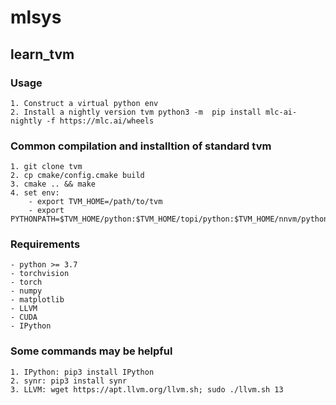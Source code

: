# mlsys
## learn_tvm

### Usage   
    1. Construct a virtual python env 
    2. Install a nightly version tvm python3 -m  pip install mlc-ai-nightly -f https://mlc.ai/wheels

### Common compilation and installtion of standard tvm
    1. git clone tvm
    2. cp cmake/config.cmake build
    3. cmake .. && make
    4. set env:
        - export TVM_HOME=/path/to/tvm
        - export PYTHONPATH=$TVM_HOME/python:$TVM_HOME/topi/python:$TVM_HOME/nnvm/python:${PYTHONPATH}
    
### Requirements
    - python >= 3.7
    - torchvision
    - torch
    - numpy
    - matplotlib
    - LLVM
    - CUDA
    - IPython
    
### Some commands may be helpful
    1. IPython: pip3 install IPython
    2. synr: pip3 install synr
    3. LLVM: wget https://apt.llvm.org/llvm.sh; sudo ./llvm.sh 13
